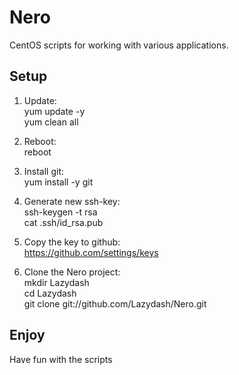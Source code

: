 # Nero
CentOS scripts for working with various applications.

## Setup
1. Update:  
yum update -y  
yum clean all

2. Reboot:  
reboot

3. Install git:  
yum install -y git

4. Generate new ssh-key:  
ssh-keygen -t rsa  
cat .ssh/id_rsa.pub

5. Copy the key to github:  
https://github.com/settings/keys

6. Clone the Nero project:  
mkdir Lazydash  
cd Lazydash  
git clone git://github.com/Lazydash/Nero.git

## Enjoy
Have fun with the scripts
